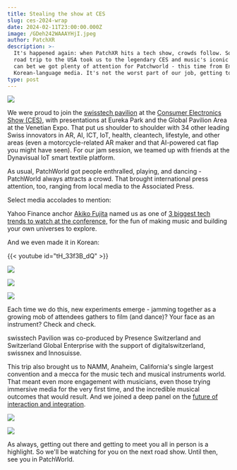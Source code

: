 ```yaml
---
title: Stealing the show at CES
slug: ces-2024-wrap
date: 2024-02-11T23:00:00.000Z
image: /GDeh242WAAAYHjI.jpeg
author: PatchXR
description: >-
  It's happened again: when PatchXR hits a tech show, crowds follow. So, as our
  road trip to the USA took us to the legendary CES and music's iconic NAMM, you
  can bet we got plenty of attention for Patchworld - this time from English- to
  Korean-language media. It's not the worst part of our job, getting to play.
type: post
---
```


![](/GDeh242WAAAYHjI.jpeg)

We were proud to join the [swisstech pavilion](https://www.swiss.tech/events/ces-2024#) at the [Consumer Electronics Show (CES)](https://www.ces.tech/), with presentations at Eureka Park and the Global Pavilion Area at the Venetian Expo. That put us shoulder to shoulder with 34 other leading Swiss innovators in AR, AI, ICT, IoT, health, cleantech, lifestyle, and other areas (even a motorcycle-related AR maker and that AI-powered cat flap you might have seen). For our jam session, we teamed up with friends at the Dynavisual IoT smart textile platform.

As usual, PatchWorld got people enthralled, playing, and dancing - PatchWorld always attracts a crowd. That brought international press attention, too, ranging from local media to the Associated Press.

Select media accolades to mention:

Yahoo Finance anchor [Akiko Fujita](https://www.yahoo.com/author/akiko-fujita/?.tsrc=fin-srch) named us as one of [3 biggest tech trends to watch at the conference,](https://finance.yahoo.com/video/ces-2024-3-biggest-tech-170709893.html?guccounter=1) for the fun of making music and building your own universes to explore.

And we even made it in Korean:

{{< youtube id="tH_33f3B_dQ" >}}

![](/images/blog-images/GDeh26bXwAAKT0f.jpeg)

![](</swisstech action.jpg>)

![](</CES action 2.jpg>)

Each time we do this, new experiments emerge - jamming together as a growing mob of attendees gathers to film (and dance)? Your face as an instrument? Check and check.

swisstech Pavilion was co-produced by Presence Switzerland and Switzerland Global Enterprise with the support of digitalswitzerland, swissnex and Innosuisse.

This trip also brought us to NAMM, Anaheim, California's single largest convention and a mecca for the music tech and musical instruments world. That meant even more engagement with musicians, even those trying immersive media for the very first time, and the incredible musical outcomes that would result.  And we joined a deep panel on the [future of interaction and integration](https://www.namm.org/thenammshow/2024/session/forces-integrations-interoperability-and-standards-impacting-your-art-and).

![](/images/blog-images/IMG_3895.jpg)

![](/IMG_3915.jpg)

As always, getting out there and getting to meet you all in person is a highlight. So we'll be watching for you on the next road show. Until then, see you in PatchWorld.

